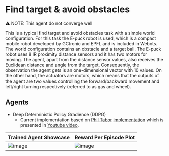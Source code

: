 # Find target & avoid obstacles

:warning: NOTE: This agent do not converge well

This is a typical find target and avoid obstacles task with a simple world
configuration. For this task the E-puck robot is used, which is a compact mobile
robot developed by GCtronic and EPFL and is included in Webots. The world
configuration contains an obstacle and a target ball. The E-puck robot uses 8 IR
proximity distance sensors and it has two motors for moving. The agent, apart
from the distance sensor values, also receives the Euclidean distance and angle
from the target. Consequently, the observation the agent gets is an
one-dimensional vector with 10 values. On the other hand, the actuators are
motors, which means that the outputs of the agent are two values controlling the
forward/backward movement and left/right turning respectively (referred to as
gas and wheel).

## Agents 
    
+ Deep Deterministic Policy Gradience (DDPG)
  + Current implementation based on [Phil Tabor](https://github.com/philtabor)
    [implementation](https://github.com/philtabor/Actor-Critic-Methods-Paper-To-Code/tree/master/DDPG)
    which is presented in [Youtube
    video](https://www.youtube.com/watch?v=6Yd5WnYls_Y).
 
|Trained Agent Showcase|Reward Per Episode Plot|
|----------------------|-----------------------|
|![image](https://github.com/KelvinYang0320/deepworlds/blob/dev/examples/find_and_avoid/doc/demo.gif)|![image](https://github.com/KelvinYang0320/deepworlds/blob/dev/examples/find_and_avoid/doc/trend.png)|
    
